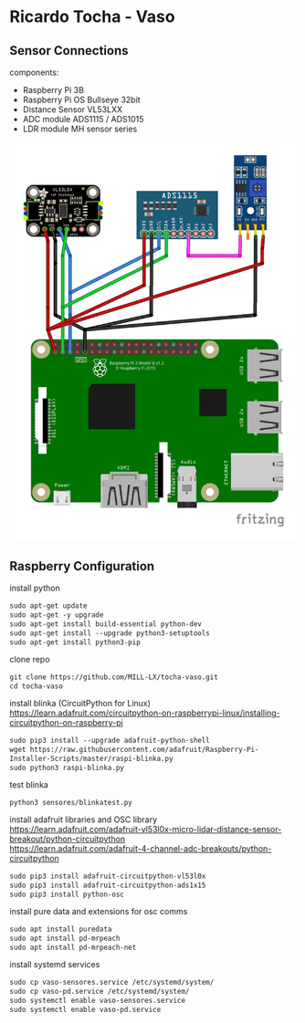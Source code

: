 # Ricardo Tocha - Vaso

## Sensor Connections

components:
 - Raspberry Pi 3B
 - Raspberry Pi OS Bullseye 32bit
 - Distance Sensor VL53LXX
 - ADC module ADS1115 / ADS1015
 - LDR module MH sensor series

![Sensor Connections](sensor_connections.jpg)

## Raspberry Configuration

install python  
```
sudo apt-get update
sudo apt-get -y upgrade
sudo apt-get install build-essential python-dev
sudo apt-get install --upgrade python3-setuptools
sudo apt-get install python3-pip
```

clone repo  
```
git clone https://github.com/MILL-LX/tocha-vaso.git
cd tocha-vaso
```

install blinka (CircuitPython for Linux)  
https://learn.adafruit.com/circuitpython-on-raspberrypi-linux/installing-circuitpython-on-raspberry-pi  
```
sudo pip3 install --upgrade adafruit-python-shell
wget https://raw.githubusercontent.com/adafruit/Raspberry-Pi-Installer-Scripts/master/raspi-blinka.py
sudo python3 raspi-blinka.py
```
test blinka  
```
python3 sensores/blinkatest.py
```

install adafruit libraries and OSC library  
https://learn.adafruit.com/adafruit-vl53l0x-micro-lidar-distance-sensor-breakout/python-circuitpython  
https://learn.adafruit.com/adafruit-4-channel-adc-breakouts/python-circuitpython  
```
sudo pip3 install adafruit-circuitpython-vl53l0x
sudo pip3 install adafruit-circuitpython-ads1x15
sudo pip3 install python-osc
```

install pure data and extensions for osc comms
```
sudo apt install puredata
sudo apt install pd-mrpeach
sudo apt install pd-mrpeach-net
```

install systemd services  
```
sudo cp vaso-sensores.service /etc/systemd/system/
sudo cp vaso-pd.service /etc/systemd/system/
sudo systemctl enable vaso-sensores.service
sudo systemctl enable vaso-pd.service
```